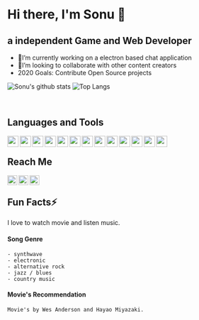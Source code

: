<!-- ### Hi there  -->

# Hi there, I'm Sonu 👋

## a independent Game and Web Developer

- 🔭I’m currently working on a electron based chat application
- 👯I’m looking to collaborate with other content creators
- 2020 Goals: Contribute Open Source projects

![Sonu's github stats](https://github-readme-stats.vercel.app/api?username=SonuMajhi68&count_private=true&show_icons=true) ![Top Langs](https://github-readme-stats.vercel.app/api/top-langs/?username=SonuMajhi68&layout=compact)

<br/>

## Languages and Tools

[<img align="left" height="25px" width="25px" src="https://img.icons8.com/ios-filled/344/c-plus-plus-logo.png" />][github]
[<img align="left" height="25px" width="25px" src="https://img.icons8.com/ios-filled/344/c-sharp-logo.png" />][github]
[<img align="left" height="25px" width="25p[github]x" src="https://img.icons8.com/ios-glyphs/344/html-5.png" />][github]
[<img align="left" height="25px" width="25px" src="https://img.icons8.com/ios-glyphs/344/css3.png" />][github]
[<img align="left" height="25px" width="25px" src="https://img.icons8.com/ios-filled/344/javascript.png" />][github]
[<img align="left" height="25px" width="25px" src="https://pngimage.net/wp-content/uploads/2018/05/express-js-png-5.png">][express]
[<img align="left" height="25px" width="25px" src="https://n7.nextpng.com/sticker-png/640/466/sticker-png-redux-react-javascript-state-management-github-github-text-web-application-state-nodejs.png" />][redux]
[<img align="left" height="25px" width="25px" src="https://img.icons8.com/ios-filled/452/react-native.png" />][react]
[<img align="left" height="25px" width="25px" src="https://img.icons8.com/windows/344/node-js.png" />][node]
[<img align="left" height="25px" width="25px" src="https://e7.pngegg.com/pngimages/480/899/png-clipart-mongodb-inc-computer-icons-mongodb-icons-cdr-angle.png" />][mongodb]
[<img align="left" height="25px" width="25px" src="https://www.pinclipart.com/picdir/big/182-1822158_debugger-for-electron-next-js-examples-clipart.png" />][electron]
[<img align="left" height="25px" width="25px" src="https://img.icons8.com/ios-filled/344/unity.png" />][unity]
[<img align="left" height="25px" width="25px" src="https://img.icons8.com/ios-filled/344/git.png" />][git]

<br/>

## Reach Me

[<img align="left" alt="SonuMajhi68 | Twitter" width="22px" src="https://cdn.jsdelivr.net/npm/simple-icons@v3/icons/twitter.svg" />][twitter]
[<img align="left" alt="SonuMajhi68 | LinkedIn" width="22px" src="https://cdn.jsdelivr.net/npm/simple-icons@v3/icons/linkedin.svg" />][linkedin]
[<img align="left" alt="SonuMajhi68 | Instagram" width="22px" src="https://cdn.jsdelivr.net/npm/simple-icons@v3/icons/instagram.svg" />][instagram]

<br/>

## Fun Facts⚡

I love to watch movie and listen music.

#### Song Genre

    - synthwave
    - electronic
    - alternative rock
    - jazz / blues
    - country music

#### Movie's Recommendation

    Movie's by Wes Anderson and Hayao Miyazaki.

<!--
**SonuMajhi68/SonuMajhi68** is a ✨ _special_ ✨ repository because its `README.md` (this file) appears on your GitHub profile.

Here are some ideas to get you started:

-  I’m currently working on ...
- 🌱 I’m currently learning ...
-  I’m looking to collaborate on ...
- 🤔 I’m looking for help with ...
- 💬 Ask me about ...
- 📫 How to reach me: ...
- 😄 Pronouns: ...
-  Fun fact: ...
-->

<!-- socials -->

[twitter]: https://twitter.com/SonuMaj90784773
[instagram]: https://instagram.com/
[linkedin]: https://linkedin.com/in/

<!-- source -->

[github]: https://github.com/SonuMajhi68
[express]: https://expressjs.com/
[redux]: https://redux.js.org/
[react]: https://reactjs.org/
[node]: https://www.nodejs.org/
[mongodb]: https://www.mongodb.com/
[electron]: https://www.electronjs.org/
[unity]: https://unity.com/
[git]: https://git-scm.com/
